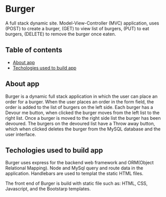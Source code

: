 # Burger

A full stack dynamic site. Model-View-Controller (MVC) application, uses (POST) to create a burger, (GET) to view list of burgers, (PUT) to eat burgers, (DELETE) to remove the burger once eaten. 

## Table of contents
* [About app](#about-app)
* [Techologies used to build app](#technologies-used-to-build-app)

## <a name="about-app"></a> About app 

Burger is a dynamic full stack application in which the user can place an order for a burger. When the user places an order in the form field, the order is added to the list of burgers on the left side. Each burger has a Devour me button, when clicked the burger moves from the left list to the right list. Once a burger is moved to the right side list the burger has been devoured. The burgers on the devoured list have a Throw away button, which when clicked deletes the burger from the MySQL database and the user interface.

## <a name="technologies-used-to-build-app"></a> Techologies used to build app

Burger uses express for the backend web framework and ORM(Object Relational Mapping). Node and MySql query and route data in the application. Handlebars are used to templat the static HTML files.

The front end of Burger is build with static file such as: HTML, CSS, Javascript, and the Bootstarp templates.
